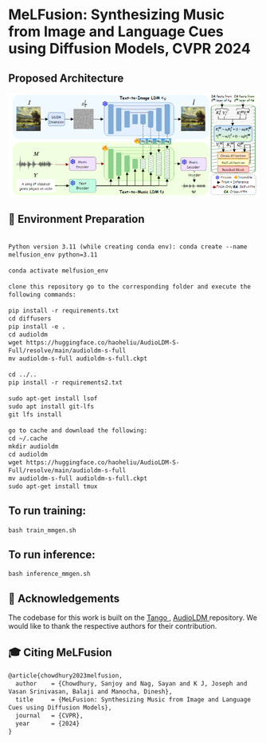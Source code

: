 # MeLFusion: Synthesizing Music from Image and Language Cues using Diffusion Models, CVPR 2024

## Proposed Architecture
![alt text](https://github.com/schowdhury671/melfusion/blob/main/diagrams/melfusion_architecture.png)


## :wrench: Environment Preparation
```

Python version 3.11 (while creating conda env): conda create --name melfusion_env python=3.11

conda activate melfusion_env

clone this repository go to the corresponding folder and execute the following commands: 

pip install -r requirements.txt
cd diffusers
pip install -e .
cd audioldm
wget https://huggingface.co/haoheliu/AudioLDM-S-Full/resolve/main/audioldm-s-full
mv audioldm-s-full audioldm-s-full.ckpt

cd ../..
pip install -r requirements2.txt

sudo apt-get install lsof
sudo apt install git-lfs
git lfs install

go to cache and download the following: 
cd ~/.cache   
mkdir audioldm
cd audioldm
wget https://huggingface.co/haoheliu/AudioLDM-S-Full/resolve/main/audioldm-s-full
mv audioldm-s-full audioldm-s-full.ckpt
sudo apt-get install tmux
```


## To run training:
```
bash train_mmgen.sh
```

## To run inference:
```
bash inference_mmgen.sh
```

## :pray: Acknowledgements

The codebase for this work is built on the <a href="https://github.com/declare-lab/tango">Tango </a>, <a href="https://github.com/haoheliu/AudioLDM">AudioLDM </a> repository. We would like to thank the respective authors for their contribution.

## :mortar_board: Citing MeLFusion

```
@article{chowdhury2023melfusion,
  author    = {Chowdhury, Sanjoy and Nag, Sayan and K J, Joseph and Vasan Srinivasan, Balaji and Manocha, Dinesh},
  title     = {MeLFusion: Synthesizing Music from Image and Language Cues using Diffusion Models},
  journal   = {CVPR},
  year      = {2024}
}
```
